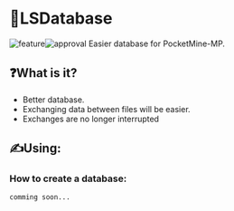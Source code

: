 # 💾LSDatabase
<img alt="feature" src="https://img.shields.io/badge/feature-database-aqua"><img alt="approval" src="https://img.shields.io/badge/approval-not_yet-blue">
Easier database for PocketMine-MP.

## ❓What is it?
- Better database.
- Exchanging data between files will be easier.
- Exchanges are no longer interrupted

## ✍️Using:
### How to create a database:
```PHP
comming soon...
```
